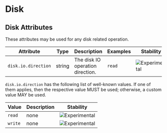 <!--- Hugo front matter used to generate the website version of this page:
--->

<!-- NOTE: THIS FILE IS AUTOGENERATED. DO NOT EDIT BY HAND. -->
<!-- see templates/registry/markdown/attribute_namespace.md.j2 -->

# Disk

## Disk Attributes

These attributes may be used for any disk related operation.

| Attribute           | Type   | Description                      | Examples | Stability                                                        |
| ------------------- | ------ | -------------------------------- | -------- | ---------------------------------------------------------------- |
| `disk.io.direction` | string | The disk IO operation direction. | `read`   | ![Experimental](https://img.shields.io/badge/-experimental-blue) |

`disk.io.direction` has the following list of well-known values. If one of them applies, then the respective value MUST be used; otherwise, a custom value MAY be used.

| Value   | Description | Stability                                                        |
| ------- | ----------- | ---------------------------------------------------------------- |
| `read`  | none        | ![Experimental](https://img.shields.io/badge/-experimental-blue) |
| `write` | none        | ![Experimental](https://img.shields.io/badge/-experimental-blue) |
